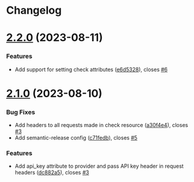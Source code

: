 # Changelog

# [2.2.0](https://gitlab.dockstudios.co.uk/pub/jmon/jmon-terraform-provider/compare/v2.1.1...v2.2.0) (2023-08-11)


### Features

* Add support for setting check attributes ([e6d5328](https://gitlab.dockstudios.co.uk/pub/jmon/jmon-terraform-provider/commit/e6d532806716e087628d84c264c34bef3d23bb9d)), closes [#6](https://gitlab.dockstudios.co.uk/pub/jmon/jmon-terraform-provider/issues/6)

# [2.1.0](https://gitlab.dockstudios.co.uk/pub/jmon/jmon-terraform-provider/compare/v2.0.0...v2.1.0) (2023-08-10)


### Bug Fixes

* Add headers to all requests made in check resource ([a30f4e4](https://gitlab.dockstudios.co.uk/pub/jmon/jmon-terraform-provider/commit/a30f4e479e32a2dbb1b936d95190a3e718399a78)), closes [#3](https://gitlab.dockstudios.co.uk/pub/jmon/jmon-terraform-provider/issues/3)
* Add semantic-release config ([c71fedb](https://gitlab.dockstudios.co.uk/pub/jmon/jmon-terraform-provider/commit/c71fedbc1991a4a7eb49d10d6f25c3a2c76c3a94)), closes [#5](https://gitlab.dockstudios.co.uk/pub/jmon/jmon-terraform-provider/issues/5)


### Features

* Add api_key attribute to provider and pass API key header in request headers ([dc882a5](https://gitlab.dockstudios.co.uk/pub/jmon/jmon-terraform-provider/commit/dc882a52e8e593ce5cc371ae431756032ae6dab6)), closes [#3](https://gitlab.dockstudios.co.uk/pub/jmon/jmon-terraform-provider/issues/3)
